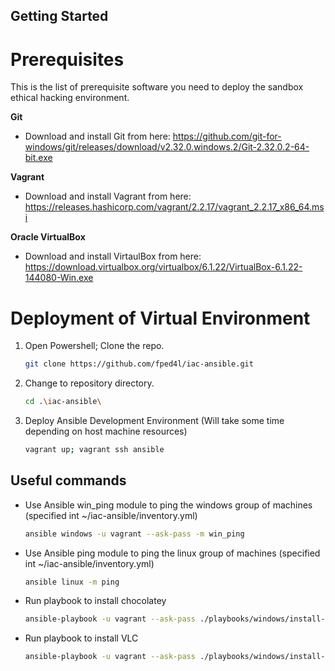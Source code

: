 ## Getting Started

# Prerequisites

This is the list of prerequisite software you need to deploy the sandbox ethical hacking environment.

**Git**
* Download and install Git from here: https://github.com/git-for-windows/git/releases/download/v2.32.0.windows.2/Git-2.32.0.2-64-bit.exe

**Vagrant**
* Download and install Vagrant from here: https://releases.hashicorp.com/vagrant/2.2.17/vagrant_2.2.17_x86_64.msi

**Oracle VirtualBox**
* Download and install VirtaulBox from here: https://download.virtualbox.org/virtualbox/6.1.22/VirtualBox-6.1.22-144080-Win.exe

# Deployment of Virtual Environment

1. Open Powershell; Clone the repo.
   ```sh
   git clone https://github.com/fped4l/iac-ansible.git
   ```

2. Change to repository directory.
   ```sh
   cd .\iac-ansible\
   ```

3. Deploy Ansible Development Environment (Will take some time depending on host machine resources)
   ```sh
   vagrant up; vagrant ssh ansible
   ```


## Useful commands

* Use Ansible win_ping module to ping the windows group of machines (specified int ~/iac-ansible/inventory.yml)
   ```sh
   ansible windows -u vagrant --ask-pass -m win_ping
   ```

* Use Ansible ping module to ping the linux group of machines (specified int ~/iac-ansible/inventory.yml)  
   ```sh
   ansible linux -m ping
   ```

* Run playbook to install chocolatey
   ```sh
   ansible-playbook -u vagrant --ask-pass ./playbooks/windows/install-chocolatey.yml
   ```

* Run playbook to install VLC
   ```sh
   ansible-playbook -u vagrant --ask-pass ./playbooks/windows/install-vlc-v3011.yml
   ```
